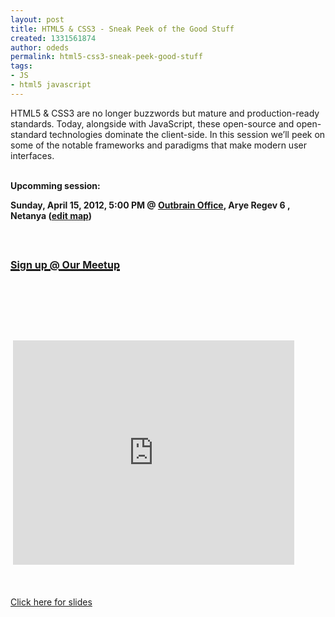 ```yaml
---
layout: post
title: HTML5 & CSS3 - Sneak Peek of the Good Stuff
created: 1331561874
author: odeds
permalink: html5-css3-sneak-peek-good-stuff
tags:
- JS
- html5 javascript
---
```

<div>HTML5 &amp; CSS3 are no longer buzzwords but mature and  production-ready standards. Today, alongside with JavaScript, these  open-source and open-standard technologies dominate the client-side. In  this session we&rsquo;ll peek on some of the notable frameworks and paradigms  that make modern user interfaces.</div>
<div>&nbsp;</div>
<div>
<div class="clearfix event-stack-display" id="event-when-display"><time itemprop="startDate" datetime="2012-04-15T17:00:00+03:00">
<p class="headline"><strong>Upcomming session: <br />
</strong></p>
<p class="event-where-address subtext" itemprop="address" itemscope="" itemtype="http://schema.org/PostalAddress"><strong>Sunday, April 15, 2012, 5:00 PM @ </strong><a href="http://maps.google.com/maps?q=Arye+Regev+6+%2C+Netanya" target="_blank" title=""><strong>Outbrain Office</strong></a><strong>, Arye Regev 6 , <span>Netanya</span>  <span class="set-meeting-location" data-lat="32.346199" data-lon="34.861500">(</span></strong><span class="set-meeting-location" data-lat="32.346199" data-lon="34.861500"><a href="http://www.meetup.com/Tikal-TCE/events/57231192/"><strong>edit map</strong></a></span><strong><span class="set-meeting-location" data-lat="32.346199" data-lon="34.861500">)</span></strong></p>
<p class="event-where-address subtext" itemprop="address" itemscope="" itemtype="http://schema.org/PostalAddress">&nbsp;</p>
<h2><a target="_blank" href="http://www.meetup.com/Tikal-TCE/events/57231192/"><span style="font-size: medium;"><u>Sign up @ Our Meetup</u></span></a></h2>
<p class="event-where-address subtext" itemprop="address" itemscope="" itemtype="http://schema.org/PostalAddress">&nbsp;</p>
<p class="event-where-address subtext" itemprop="address" itemscope="" itemtype="http://schema.org/PostalAddress">&nbsp;</p>
</time></div>
</div>
<div>&nbsp;</div>
<p>&nbsp;<iframe width="450" height="359" frameborder="0" allowfullscreen="" src="http://blip.tv/play/grVLgu%2B3NwA.html?p=1"></iframe><embed style="display: none;" src="http://a.blip.tv/api.swf#grVLgu+3NwA" type="application/x-shockwave-flash"></embed></p>
<div>
<div>&nbsp;</div>
<div>&nbsp;</div>
<div><a href="http://tinyurl.com/sagir">Click here for slides</a></div>
<div>&nbsp;</div>
<div>&nbsp;</div>
</div>
<p>&nbsp;</p>

